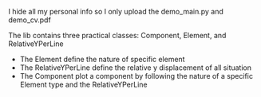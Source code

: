 I hide all my personal info so I only upload the demo_main.py and demo_cv.pdf

The lib contains three practical classes: Component, Element, and RelativeYPerLine 
- The Element define the nature of specific element
- The RelativeYPerLine define the relative y displacement of all situation
- The Component plot a component by following the nature of a specific Element type and the RelativeYPerLine